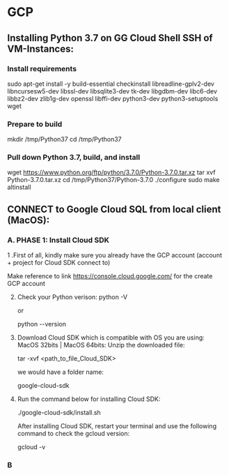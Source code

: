 # GCP
## Installing Python 3.7 on GG Cloud Shell SSH of VM-Instances:
### Install requirements
sudo apt-get install -y build-essential checkinstall libreadline-gplv2-dev libncursesw5-dev libssl-dev libsqlite3-dev tk-dev libgdbm-dev libc6-dev libbz2-dev zlib1g-dev openssl libffi-dev python3-dev python3-setuptools wget 

### Prepare to build
mkdir /tmp/Python37
cd /tmp/Python37

### Pull down Python 3.7, build, and install
wget https://www.python.org/ftp/python/3.7.0/Python-3.7.0.tar.xz
tar xvf Python-3.7.0.tar.xz
cd /tmp/Python37/Python-3.7.0
./configure
sudo make altinstall

## CONNECT to Google Cloud SQL from local client (MacOS):
### A. PHASE 1: Install Cloud SDK
1 .First of all, kindly make sure you already have the GCP account (account + project for Cloud SDK connect to)

  Make reference to link https://console.cloud.google.com/ for the create GCP account

2. Check your Python verison: 
    python -V 
    
    or 
    
    python --version

3. Download Cloud SDK which is compatible with OS you are using: MacOS 32bits | MacOS 64bits:
    Unzip the downloaded file: 
    
    tar -xvf <path_to_file_Cloud_SDK>
  
    we would have a folder name: 
    
    google-cloud-sdk 
 
4. Run the command below for installing Cloud SDK:

    ./google-cloud-sdk/install.sh
    
    After installing Cloud SDK, restart your terminal and use the following command to check the gcloud version: 
    
    gcloud -v
    
### B
